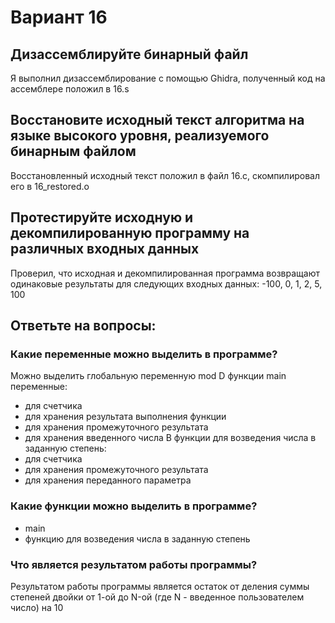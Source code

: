 # Вариант 16

## Дизассемблируйте бинарный файл

Я выполнил дизассемблирование с помощью Ghidra, полученный код на ассемблере положил в 16.s

## Восстановите исходный текст алгоритма на языке высокого уровня, реализуемого бинарным файлом

Восстановленный исходный текст положил в файл 16.c, скомпилировал его в 16_restored.o

## Протестируйте исходную и декомпилированную программу на различных входных данных

Проверил, что исходная и декомпилированная программа возвращают одинаковые результаты для следующих входных данных: -100, 0, 1, 2, 5, 100

## Ответьте на вопросы:

### Какие переменные можно выделить в программе?

Можно выделить глобальную переменную mod
D функции main переменные:
* для счетчика
* для хранения результата выполнения функции
* для хранения промежуточного результата
* для хранения введенного числа
В функции для возведения числа в заданную степень:
* для счетчика
* для хранения промежуточного результата
* для хранения переданного параметра

### Какие функции можно выделить в программе?

* main
* функцию для возведения числа в заданную степень

### Что является результатом работы программы?

Результатом работы программы является остаток от деления суммы степеней двойки от 1-ой до N-ой (где N - введенное пользователем число) на 10